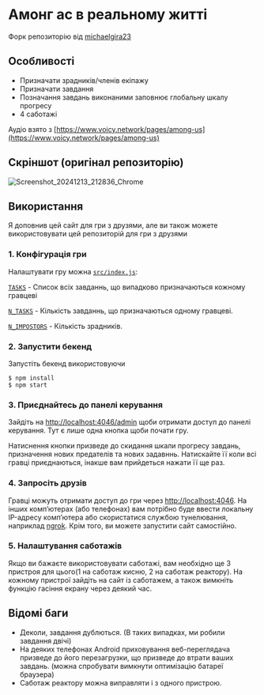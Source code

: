 # Амонг ас в реальному житті

Форк репозиторію від [michaelgira23](https://github.com/michaelgira23/among-us-real-life)

## Особливості

-   Призначати зрадників/членів екіпажу
-   Призначати завдання
-   Позначання завдань виконаними заповнює глобальну шкалу прогресу
-   4 саботажі

Аудіо взято з [https://www.voicy.network/pages/among-us](https://www.voicy.network/pages/among-us)

## Скріншот (оригінал репозиторію)

![Screenshot_20241213_212836_Chrome](https://github.com/user-attachments/assets/18261f28-91c6-4e4b-89f6-4c58c9180bed)

## Використання

Я доповнив цей сайт для гри з друзями, але ви також можете використовувати цей репозиторій для гри з друзями

### 1. Конфігурація гри

Налаштувати гру можна [`src/index.js`](https://github.com/michaelgira23/among-us-real-life/blob/master/src/index.js):

[`TASKS`](https://github.com/michaelgira23/among-us-real-life/blob/master/src/index.js#L14) - Список всіх завданнь, що випадково призначаються кожному гравцеві

[`N_TASKS`](https://github.com/michaelgira23/among-us-real-life/blob/master/src/index.js#L31) - Кількість завданнь, що призначаються одному гравцеві.

[`N_IMPOSTORS`](https://github.com/michaelgira23/among-us-real-life/blob/master/src/index.js#L32) - Кількість зрадників.

### 2. Запустити бекенд

Запустіть бекенд використовуючи

```
$ npm install
$ npm start
```


### 3. Приєднайтесь до панелі керування

Зайдіть на [http://localhost:4046/admin](http://localhost:4046/admin) щоби отримати доступ до панелі керування. Тут є лише одна кнопка щоби почати гру.

Натиснення кнопки призведе до скидання шкали прогресу завдань, призначення нових предателів та нових задавннь. Натискайте її коли всі гравці приєднаються, інакше вам прийдеться нажати її ще раз.

### 4. Запросіть друзів

Гравці можуть отримати доступ до гри через [http://localhost:4046](http://localhost:4046). На інших комп’ютерах (або телефонах) вам потрібно буде ввести локальну IP-адресу комп’ютера або скористатися службою тунелювання, наприклад [ngrok](https://ngrok.com). Крім того, ви можете запустити сайт самостійно.

### 5. Налаштування саботажів

Якщо ви бажаєте використовувати саботажі, вам необхідно ще 3 пристроя для цього(1 на саботаж кисню, 2 на саботаж реактору). На кожному пристрої зайдіть на сайт із саботажем, а також вимкніть функцію гасіння екрану через деякий час.

## Відомі баги

-   Деколи, завдання дублються. (В таких випадках, ми робили завдання двічі)
-   На деяких телефонах Android приховування веб-переглядача призведе до його перезагрузки, що призведе до втрати ваших завдань. (можна спробувати вимкнути оптимізацію батареї браузера)
-   Саботаж реактору можна виправляти і з одного пристрою.
